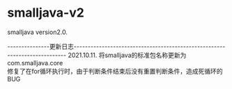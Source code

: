 # smalljava-v2
smalljava version2.0.

---------------更新日志---------------------------------------------------------------------------
2021.10.11.
       将smalljava的标准包名称更新为com.smalljava.core  
       修复了在for循环执行时，由于判断条件结束后没有重置判断条件，造成死循环的BUG